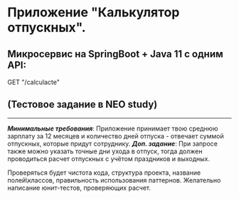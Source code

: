 # Приложение "Калькулятор отпускных".
## Микросервис на SpringBoot + Java 11 c одним API:
GET "/calculacte"
## (Тестовое задание в NEO study)

____________


 ___Минимальные требования___: 
Приложение принимает твою среднюю зарплату за 12 месяцев и количество дней отпуска - 
отвечает суммой отпускных, которые придут сотруднику.
 ___Доп. задание___: 
При запросе также можно указать точные дни ухода в отпуск, 
тогда должен проводиться расчет отпускных с учётом праздников и выходных.



Проверяться будет чистота кода, структура проекта, название полей\классов, 
правильность использования паттернов. Желательно написание юнит-тестов, проверяющих расчет.
